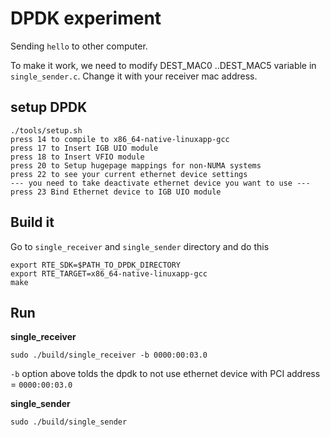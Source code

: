 # DPDK experiment

Sending `hello` to other computer.

To make it work, we need to modify DEST_MAC0 ..DEST_MAC5 variable
in `single_sender.c`. Change it with your receiver mac address.

## setup DPDK

```
./tools/setup.sh
press 14 to compile to x86_64-native-linuxapp-gcc
press 17 to Insert IGB UIO module
press 18 to Insert VFIO module
press 20 to Setup hugepage mappings for non-NUMA systems
press 22 to see your current ethernet device settings
--- you need to take deactivate ethernet device you want to use ---
press 23 Bind Ethernet device to IGB UIO module

```

## Build it

Go to `single_receiver` and `single_sender` directory and do this
```
export RTE_SDK=$PATH_TO_DPDK_DIRECTORY
export RTE_TARGET=x86_64-native-linuxapp-gcc
make
```

## Run

**single_receiver**

```
sudo ./build/single_receiver -b 0000:00:03.0
```

`-b` option above tolds the dpdk to not use ethernet device with PCI address = `0000:00:03.0`


**single_sender**
```
sudo ./build/single_sender
```

